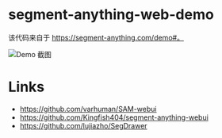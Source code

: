 # segment-anything-web-demo

该代码来自于 https://segment-anything.com/demo#。

![Demo 截图](https://assets.ng-tech.icu/item/20230407211957.png)

# Links

- https://github.com/varhuman/SAM-webui
- https://github.com/Kingfish404/segment-anything-webui
- https://github.com/lujiazho/SegDrawer
